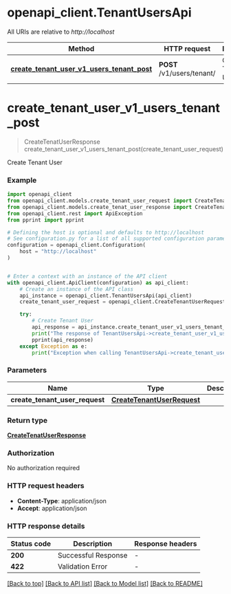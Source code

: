 # openapi_client.TenantUsersApi

All URIs are relative to *http://localhost*

Method | HTTP request | Description
------------- | ------------- | -------------
[**create_tenant_user_v1_users_tenant_post**](TenantUsersApi.md#create_tenant_user_v1_users_tenant_post) | **POST** /v1/users/tenant/ | Create Tenant User


# **create_tenant_user_v1_users_tenant_post**
> CreateTenatUserResponse create_tenant_user_v1_users_tenant_post(create_tenant_user_request)

Create Tenant User

### Example


```python
import openapi_client
from openapi_client.models.create_tenant_user_request import CreateTenantUserRequest
from openapi_client.models.create_tenat_user_response import CreateTenatUserResponse
from openapi_client.rest import ApiException
from pprint import pprint

# Defining the host is optional and defaults to http://localhost
# See configuration.py for a list of all supported configuration parameters.
configuration = openapi_client.Configuration(
    host = "http://localhost"
)


# Enter a context with an instance of the API client
with openapi_client.ApiClient(configuration) as api_client:
    # Create an instance of the API class
    api_instance = openapi_client.TenantUsersApi(api_client)
    create_tenant_user_request = openapi_client.CreateTenantUserRequest() # CreateTenantUserRequest | 

    try:
        # Create Tenant User
        api_response = api_instance.create_tenant_user_v1_users_tenant_post(create_tenant_user_request)
        print("The response of TenantUsersApi->create_tenant_user_v1_users_tenant_post:\n")
        pprint(api_response)
    except Exception as e:
        print("Exception when calling TenantUsersApi->create_tenant_user_v1_users_tenant_post: %s\n" % e)
```



### Parameters


Name | Type | Description  | Notes
------------- | ------------- | ------------- | -------------
 **create_tenant_user_request** | [**CreateTenantUserRequest**](CreateTenantUserRequest.md)|  | 

### Return type

[**CreateTenatUserResponse**](CreateTenatUserResponse.md)

### Authorization

No authorization required

### HTTP request headers

 - **Content-Type**: application/json
 - **Accept**: application/json

### HTTP response details

| Status code | Description | Response headers |
|-------------|-------------|------------------|
**200** | Successful Response |  -  |
**422** | Validation Error |  -  |

[[Back to top]](#) [[Back to API list]](../README.md#documentation-for-api-endpoints) [[Back to Model list]](../README.md#documentation-for-models) [[Back to README]](../README.md)


